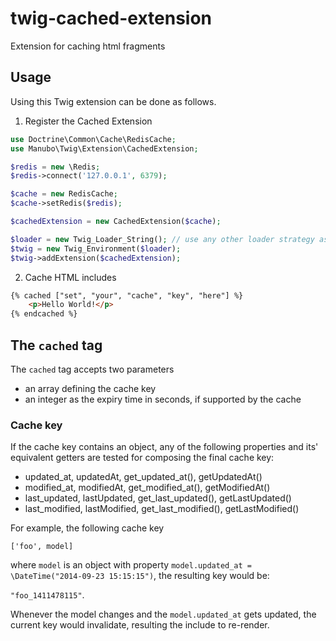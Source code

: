 twig-cached-extension
=====================

Extension for caching html fragments

## Usage

Using this Twig extension can be done as follows.

1. Register the Cached Extension
```php
use Doctrine\Common\Cache\RedisCache;
use Manubo\Twig\Extension\CachedExtension;

$redis = new \Redis;
$redis->connect('127.0.0.1', 6379);

$cache = new RedisCache;
$cache->setRedis($redis);

$cachedExtension = new CachedExtension($cache);

$loader = new Twig_Loader_String(); // use any other loader strategy as required
$twig = new Twig_Environment($loader);
$twig->addExtension($cachedExtension);
```

2. Cache HTML includes
```html
{% cached ["set", "your", "cache", "key", "here"] %}
	<p>Hello World!</p>
{% endcached %}
```

## The `cached` tag
The `cached` tag accepts two parameters
* an array defining the cache key
* an integer as the expiry time in seconds, if supported by the cache

### Cache key
If the cache key contains an object, any of the following properties and its' equivalent getters are tested for composing the final cache key:
* updated_at, updatedAt, get_updated_at(), getUpdatedAt()
* modified_at, modifiedAt, get_modified_at(), getModifiedAt()
* last_updated, lastUpdated, get_last_updated(), getLastUpdated()
* last_modified, lastModified, get_last_modified(), getLastModified()

For example, the following cache key

`['foo', model]`

where `model` is an object with property `model.updated_at = \DateTime("2014-09-23 15:15:15")`, the resulting key would be:

`"foo_1411478115"`.

Whenever the model changes and the `model.updated_at` gets updated, the current key would invalidate, resulting the include to re-render.

